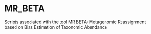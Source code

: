 # MR_BETA
Scripts associated with the tool MR BETA: Metagenomic Reassignment based on Bias Estimation of Taxonomic Abundance
